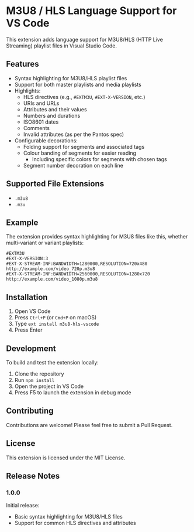 # M3U8 / HLS Language Support for VS Code

This extension adds language support for M3U8/HLS (HTTP Live Streaming) playlist files in Visual Studio Code.

## Features

- Syntax highlighting for M3U8/HLS playlist files
- Support for both master playlists and media playlists
- Highlights:
  - HLS directives (e.g., `#EXTM3U`, `#EXT-X-VERSION`, etc.)
  - URIs and URLs
  - Attributes and their values
  - Numbers and durations
  - ISO8601 dates
  - Comments
  - Invalid attributes (as per the Pantos spec)
- Configurable decorations:
  - Folding support for segments and associated tags
  - Colour banding of segments for easier reading
    - Including specific colors for segments with chosen tags
  - Segment number decoration on each line
  
## Supported File Extensions

- `.m3u8`
- `.m3u`

## Example

The extension provides syntax highlighting for M3U8 files like this, whether multi-variant or variant playlists:

```m3u8
#EXTM3U
#EXT-X-VERSION:3
#EXT-X-STREAM-INF:BANDWIDTH=1280000,RESOLUTION=720x480
http://example.com/video_720p.m3u8
#EXT-X-STREAM-INF:BANDWIDTH=2560000,RESOLUTION=1280x720
http://example.com/video_1080p.m3u8
```

## Installation

1. Open VS Code
2. Press `Ctrl+P` (or `Cmd+P` on macOS)
3. Type `ext install m3u8-hls-vscode`
4. Press Enter

## Development

To build and test the extension locally:

1. Clone the repository
2. Run `npm install`
3. Open the project in VS Code
4. Press F5 to launch the extension in debug mode

## Contributing

Contributions are welcome! Please feel free to submit a Pull Request.

## License

This extension is licensed under the MIT License.

## Release Notes

### 1.0.0

Initial release:
- Basic syntax highlighting for M3U8/HLS files
- Support for common HLS directives and attributes
